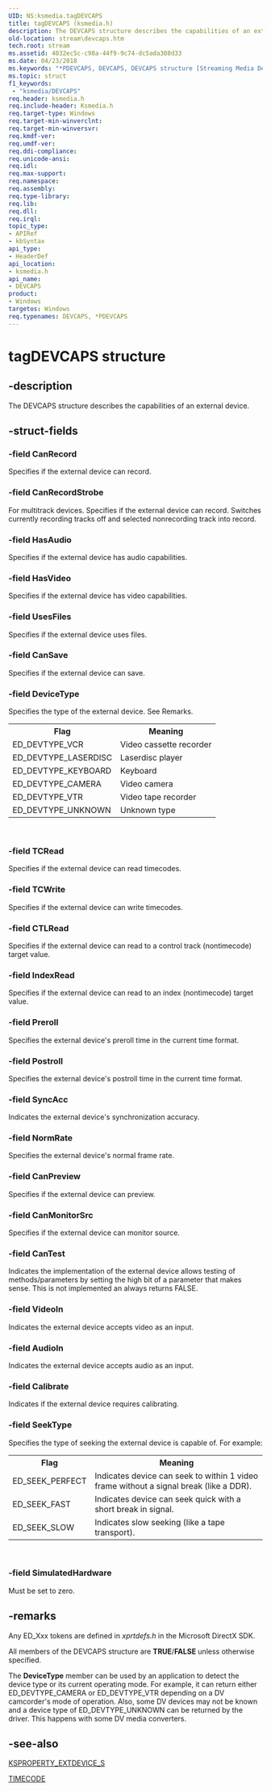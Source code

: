 ```yaml
---
UID: NS:ksmedia.tagDEVCAPS
title: tagDEVCAPS (ksmedia.h)
description: The DEVCAPS structure describes the capabilities of an external device.
old-location: stream\devcaps.htm
tech.root: stream
ms.assetid: 4032ec5c-c98a-44f9-9c74-dc5ada308d33
ms.date: 04/23/2018
ms.keywords: "*PDEVCAPS, DEVCAPS, DEVCAPS structure [Streaming Media Devices], PDEVCAPS, PDEVCAPS structure pointer [Streaming Media Devices], ksmedia/DEVCAPS, ksmedia/PDEVCAPS, stream.devcaps, tagDEVCAPS, vidcapstruct_61cce92e-4f74-48ff-ae84-72579136a64f.xml"
ms.topic: struct
f1_keywords:
 - "ksmedia/DEVCAPS"
req.header: ksmedia.h
req.include-header: Ksmedia.h
req.target-type: Windows
req.target-min-winverclnt: 
req.target-min-winversvr: 
req.kmdf-ver: 
req.umdf-ver: 
req.ddi-compliance: 
req.unicode-ansi: 
req.idl: 
req.max-support: 
req.namespace: 
req.assembly: 
req.type-library: 
req.lib: 
req.dll: 
req.irql: 
topic_type:
- APIRef
- kbSyntax
api_type:
- HeaderDef
api_location:
- ksmedia.h
api_name:
- DEVCAPS
product:
- Windows
targetos: Windows
req.typenames: DEVCAPS, *PDEVCAPS
---
```


# tagDEVCAPS structure


## -description


The DEVCAPS structure describes the capabilities of an external device.


## -struct-fields




### -field CanRecord

Specifies if the external device can record.


### -field CanRecordStrobe

For multitrack devices. Specifies if the external device can record. Switches currently recording tracks off and selected nonrecording track into record.


### -field HasAudio

Specifies if the external device has audio capabilities.


### -field HasVideo

Specifies if the external device has video capabilities.


### -field UsesFiles

Specifies if the external device uses files.


### -field CanSave

Specifies if the external device can save.


### -field DeviceType

Specifies the type of the external device. See Remarks.

<table>
<tr>
<th>Flag</th>
<th>Meaning</th>
</tr>
<tr>
<td>
ED_DEVTYPE_VCR

</td>
<td>
Video cassette recorder

</td>
</tr>
<tr>
<td>
ED_DEVTYPE_LASERDISC

</td>
<td>
Laserdisc player

</td>
</tr>
<tr>
<td>
ED_DEVTYPE_KEYBOARD

</td>
<td>
Keyboard

</td>
</tr>
<tr>
<td>
ED_DEVTYPE_CAMERA

</td>
<td>
Video camera

</td>
</tr>
<tr>
<td>
ED_DEVTYPE_VTR

</td>
<td>
Video tape recorder

</td>
</tr>
<tr>
<td>
ED_DEVTYPE_UNKNOWN

</td>
<td>
Unknown type

</td>
</tr>
</table>
 


### -field TCRead

Specifies if the external device can read timecodes.


### -field TCWrite

Specifies if the external device can write timecodes.


### -field CTLRead

Specifies if the external device can read to a control track (nontimecode) target value.


### -field IndexRead

Specifies if the external device can read to an index (nontimecode) target value.


### -field Preroll

Specifies the external device's preroll time in the current time format.


### -field Postroll

Specifies the external device's postroll time in the current time format.


### -field SyncAcc

Indicates the external device's synchronization accuracy.


### -field NormRate

Specifies the external device's normal frame rate.


### -field CanPreview

Specifies if the external device can preview.


### -field CanMonitorSrc

Specifies if the external device can monitor source.


### -field CanTest

Indicates the implementation of the external device allows testing of methods/parameters by setting the high bit of a parameter that makes sense. This is not implemented an always returns FALSE.


### -field VideoIn

Indicates the external device accepts video as an input.


### -field AudioIn

Indicates the external device accepts audio as an input.


### -field Calibrate

Indicates if the external device requires calibrating.


### -field SeekType

Specifies the type of seeking the external device is capable of. For example:

<table>
<tr>
<th>Flag</th>
<th>Meaning</th>
</tr>
<tr>
<td>
ED_SEEK_PERFECT

</td>
<td>
Indicates device can seek to within 1 video frame without a signal break (like a DDR).

</td>
</tr>
<tr>
<td>
ED_SEEK_FAST

</td>
<td>
Indicates device can seek quick with a short break in signal.

</td>
</tr>
<tr>
<td>
ED_SEEK_SLOW

</td>
<td>
Indicates slow seeking (like a tape transport).

</td>
</tr>
</table>
 


### -field SimulatedHardware

Must be set to zero.


## -remarks



Any ED_Xxx tokens are defined in <i>xprtdefs.h</i> in the Microsoft DirectX SDK.

All members of the DEVCAPS structure are <b>TRUE</b>/<b>FALSE</b> unless otherwise specified.

The <b>DeviceType</b> member can be used by an application to detect the device type or its current operating mode. For example, it can return either ED_DEVTYPE_CAMERA or ED_DEVTYPE_VTR depending on a DV camcorder's mode of operation. Also, some DV devices may not be known and a device type of ED_DEVTYPE_UNKNOWN can be returned by the driver. This happens with some DV media converters.




## -see-also




<a href="https://docs.microsoft.com/windows-hardware/drivers/ddi/content/ksmedia/ns-ksmedia-ksproperty_extdevice_s">KSPROPERTY_EXTDEVICE_S</a>



<a href="https://docs.microsoft.com/windows-hardware/drivers/ddi/content/ksmedia/ns-ksmedia-_timecode">TIMECODE</a>
 

 

